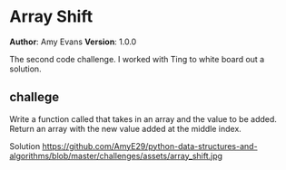 # Array Shift
**Author**: Amy Evans
**Version**: 1.0.0

The second code challenge. I worked with Ting to white board out a solution.

## challege
Write a function called that takes in an array and the value to be added. Return an array with the new value added at the middle index.

Solution
https://github.com/AmyE29/python-data-structures-and-algorithms/blob/master/challenges/assets/array_shift.jpg
